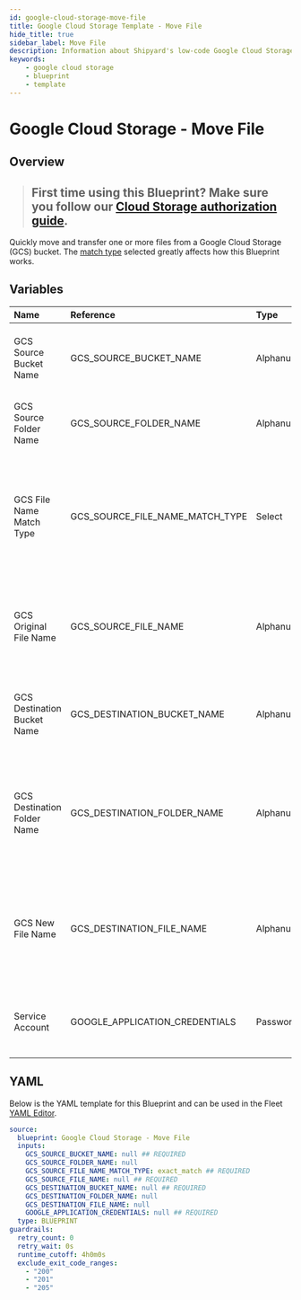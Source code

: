 ```yaml
---
id: google-cloud-storage-move-file
title: Google Cloud Storage Template - Move File
hide_title: true
sidebar_label: Move File
description: Information about Shipyard's low-code Google Cloud Storage Move File blueprint. Quickly move one or more files from a Google Cloud Storage (GCS) bucket or folder. Once the files have been moved, transfer them to another service or run another Vessel against the data.
keywords:
    - google cloud storage
    - blueprint
    - template
---
```


# Google Cloud Storage - Move File

## Overview

> ## **First time using this Blueprint? Make sure you follow our [Cloud Storage authorization guide](https://www.shipyardapp.com/docs/blueprint-library/google-cloud-storage/google-cloud-storage-authorization/)**.

Quickly move and transfer one or more files from a Google Cloud Storage (GCS) bucket. The [match type](https://www.shipyardapp.com/docs/reference/blueprint-library/match-type/) selected greatly affects how this Blueprint works.



## Variables

| Name | Reference | Type | Required | Default | Options | Description |
|:---|:---|:---|:---|:---|:---|:---|
| GCS Source Bucket Name | GCS_SOURCE_BUCKET_NAME | Alphanumeric | :white_check_mark: | - | - | The name of the bucket where the target file resides |
| GCS Source Folder Name | GCS_SOURCE_FOLDER_NAME | Alphanumeric | :heavy_minus_sign: | - | - | The name of the folder where the target file resides |
| GCS File Name Match Type | GCS_SOURCE_FILE_NAME_MATCH_TYPE | Select | :white_check_mark: | `exact_match` | Exact Match: `exact_match`<br></br><br></br>Regex Match: `regex_match` | Determines if the text in "GCS File Name" will look for one file with exact match, or multiple files using regex. |
| GCS Original File Name | GCS_SOURCE_FILE_NAME | Alphanumeric | :white_check_mark: | - | - | Name of the target file in the GCS bucket. Can be regex if "Match Type" is set accordingly. |
| GCS Destination Bucket Name | GCS_DESTINATION_BUCKET_NAME | Alphanumeric | :white_check_mark: | - | - | The name of the bucket where the target file will be moved to |
| GCS Destination Folder Name | GCS_DESTINATION_FOLDER_NAME | Alphanumeric | :heavy_minus_sign: | - | - | The name of the folder where the target file is going to be moved to. If blank, will be placed in the root directory |
| GCS New File Name | GCS_DESTINATION_FILE_NAME | Alphanumeric | :heavy_minus_sign: | - | - | The name of the file once it is moved to a new bucket or folder. If left blank, the original file will be used |
| Service Account | GOOGLE_APPLICATION_CREDENTIALS | Password | :white_check_mark: | - | - | JSON from a Google Cloud Service account key. |


## YAML

Below is the YAML template for this Blueprint and can be used in the Fleet [YAML Editor](../../reference/fleets/yaml-editor.md).

```yaml
source:
  blueprint: Google Cloud Storage - Move File
  inputs:
    GCS_SOURCE_BUCKET_NAME: null ## REQUIRED
    GCS_SOURCE_FOLDER_NAME: null 
    GCS_SOURCE_FILE_NAME_MATCH_TYPE: exact_match ## REQUIRED
    GCS_SOURCE_FILE_NAME: null ## REQUIRED
    GCS_DESTINATION_BUCKET_NAME: null ## REQUIRED
    GCS_DESTINATION_FOLDER_NAME: null 
    GCS_DESTINATION_FILE_NAME: null 
    GOOGLE_APPLICATION_CREDENTIALS: null ## REQUIRED
  type: BLUEPRINT
guardrails:
  retry_count: 0
  retry_wait: 0s
  runtime_cutoff: 4h0m0s
  exclude_exit_code_ranges:
    - "200"
    - "201"
    - "205"
```
